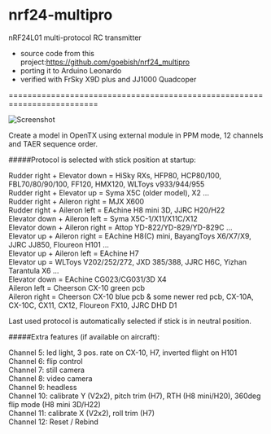 # nrf24-multipro
nRF24L01 multi-protocol RC transmitter

- source code from this project:https://github.com/goebish/nrf24_multipro
- porting it to Arduino Leonardo
- verified with FrSky X9D plus and JJ1000 Quadcoper


=========================================================================

![Screenshot](http://i.imgur.com/AeMJKzT.jpg)

Create a model in OpenTX using external module in PPM mode, 12 channels and TAER sequence order.

#####Protocol is selected with stick position at startup:

Rudder right + Elevator down = HiSky RXs, HFP80, HCP80/100, FBL70/80/90/100, FF120, HMX120, WLToys v933/944/955  
Rudder right + Elevator up = Syma X5C (older model), X2 ...  
Rudder right + Aileron right = MJX X600  
Rudder right + Aileron left = EAchine H8 mini 3D, JJRC H20/H22   
Elevator down + Aileron left = Syma X5C-1/X11/X11C/X12  
Elevator down + Aileron right = Attop YD-822/YD-829/YD-829C ...  
Elevator up + Aileron right = EAchine H8(C) mini, BayangToys X6/X7/X9, JJRC JJ850, Floureon H101 ...  
Elevator up + Aileron left = EAchine H7  
Elevator up = WLToys V202/252/272, JXD 385/388, JJRC H6C, Yizhan Tarantula X6 ...  
Elevator down = EAchine CG023/CG031/3D X4  
Aileron left = Cheerson CX-10 green pcb  
Aileron right = Cheerson CX-10 blue pcb & some newer red pcb, CX-10A, CX-10C, CX11, CX12, Floureon FX10, JJRC DHD D1  

Last used protocol is automatically selected if stick is in neutral position.

#####Extra features (if available on aircraft):

Channel 5: led light, 3 pos. rate on CX-10, H7, inverted flight on H101  
Channel 6: flip control  
Channel 7: still camera  
Channel 8: video camera  
Channel 9: headless  
Channel 10: calibrate Y (V2x2), pitch trim (H7), RTH (H8 mini/H20), 360deg flip mode (H8 mini 3D/H22)  
Channel 11: calibrate X (V2x2), roll trim (H7)  
Channel 12: Reset / Rebind  
